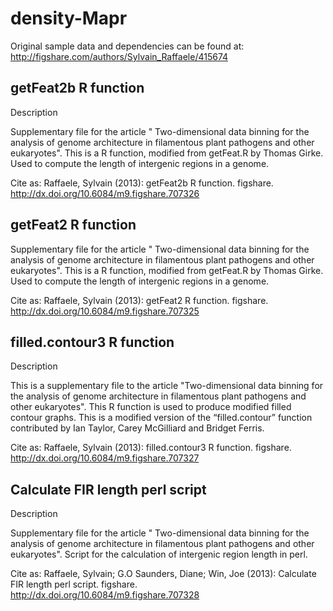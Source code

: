 density-Mapr
================================

Original sample data and dependencies can be found at: http://figshare.com/authors/Sylvain_Raffaele/415674


getFeat2b R function
-------------------------

Description

Supplementary file for the article " Two-dimensional data binning for the analysis of genome architecture in filamentous plant pathogens and other eukaryotes".
This is a R function, modified from getFeat.R by Thomas Girke. Used to compute the length of intergenic regions in a genome.

Cite as:
    Raffaele, Sylvain (2013): getFeat2b R function. figshare.
    http://dx.doi.org/10.6084/m9.figshare.707326


getFeat2 R function
-------------------------

Supplementary file for the article " Two-dimensional data binning for the analysis of genome architecture in filamentous plant pathogens and other eukaryotes".
This is a R function, modified from getFeat.R by Thomas Girke. Used to compute the length of intergenic regions in a genome.

Cite as:
    Raffaele, Sylvain (2013): getFeat2 R function. figshare.
    http://dx.doi.org/10.6084/m9.figshare.707325


filled.contour3 R function
-------------------------

Description

This is a supplementary file to the article "Two-dimensional data binning for the analysis of genome architecture in filamentous plant pathogens and other eukaryotes".
This R function is used to produce modified filled contour graphs. This is a modified version of the “filled.contour” function contributed by Ian Taylor, Carey McGilliard and Bridget Ferris.

Cite as:
    Raffaele, Sylvain (2013): filled.contour3 R function. figshare.
    http://dx.doi.org/10.6084/m9.figshare.707327



Calculate FIR length perl script
-------------------------

Description

Supplementary file for the article " Two-dimensional data binning for the analysis of genome architecture in filamentous plant pathogens and other eukaryotes".
Script for the calculation of intergenic region length in perl.

Cite as:
    Raffaele, Sylvain; G.O Saunders, Diane; Win, Joe (2013): Calculate FIR length perl script. figshare.
    http://dx.doi.org/10.6084/m9.figshare.707328
